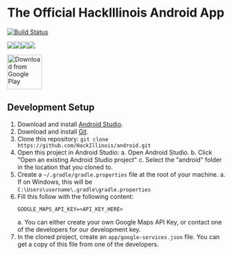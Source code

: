 # The Official HackIllinois Android App
[![Build Status](https://travis-ci.com/HackIllinois/android.svg?branch=master)](https://travis-ci.com/HackIllinois/android)

![](screenshots/home.png)![](screenshots/schedule.png)![](screenshots/indoor-maps.png)![](screenshots/projects.png)

[<img src="https://play.google.com/intl/en_us/badges/images/generic/en_badge_web_generic.png" alt="Download from Google Play" height="80">](https://play.google.com/store/apps/details/?id=org.hackillinois.androidapp2019)

## Development Setup
1. Download and install [Android Studio](https://developer.android.com/studio).
2. Download and install [Git](https://git-scm.com/downloads). 
3. Clone this repository: `git clone https://github.com/HackIllinois/android.git`
4. Open this project in Android Studio:
    a. Open Android Studio.
    b. Click "Open an existing Android Studio project"
    c. Select the "android" folder in the location that you cloned to.
5. Create a `~/.gradle/gradle.properties` file at the root of your machine.
    a. If on Windows, this will be `C:\Users\username\.gradle\gradle.properties`
6. Fill this follow with the following content:
    ```
    GOOGLE_MAPS_API_KEY=<API_KEY_HERE>
    ```
    a. You can either create your own Google Maps API Key, or contact one of the developers for our development key.
7. In the cloned project, create an `app/google-services.json` file. You can get a copy of this file from one of the developers.
